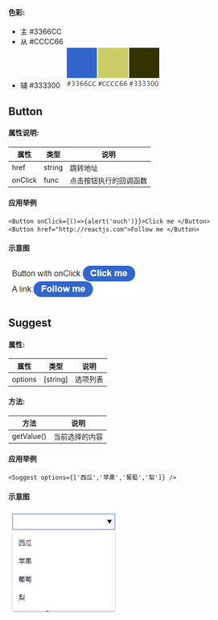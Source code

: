 #### 色彩:

* 主 #3366CC
* 从 #CCCC66
* 辅 #333300
![color](imgs/colors.png)

## Button

#### 属性说明:
|属性|类型|说明|
|---|---|---|
|href|string|跳转地址|
|onClick|func|点击按钮执行的回调函数|

#### 应用举例
```
<Button onClick={()=>{alert('ouch')}}>Click me </Button>			
<Button href="http://reactjs.com">Follow me </Button>
```

#### 示意图
![button](imgs/button.png)

## Suggest

#### 属性:
|属性|类型|说明|
|---|---|---|
|options|[string]|选项列表|

#### 方法:
|方法|说明|
|---|---|
|getValue()|当前选择的内容|

#### 应用举例
```
<Suggest options={['西瓜','苹果','葡萄','梨']} />		
```

#### 示意图
![suggest](imgs/suggest.png)


